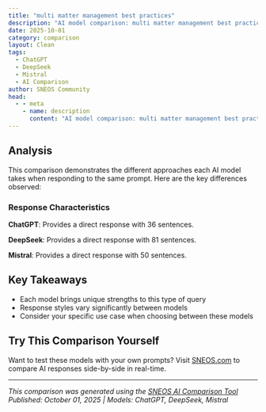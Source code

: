 ```yaml
---
title: "multi matter management best practices"
description: "AI model comparison: multi matter management best practices..."
date: 2025-10-01
category: comparison
layout: Clean
tags:
  - ChatGPT
  - DeepSeek
  - Mistral
  - AI Comparison
author: SNEOS Community
head:
  - - meta
    - name: description
      content: "AI model comparison: multi matter management best practices..."
---
```


<ChatComparison
  title="multi matter management best practices"
  prompt="multi matter management best practices"
  :responses='{
    "ChatGPT": "Multi-matter management refers to the effective organization and handling of multiple legal cases, projects, or client matters simultaneously, often within law firms or other professional service environments. Best practices for multi-matter management help improve efficiency, reduce errors, ensure compliance, and enhance client service.\n\nHere are some best practices for multi-matter management:\n\n1. Centralized Matter Management System\n- Use a legal practice management or matter management software that centralizes all information related to matters.\n- Ensure the system allows for document management, time tracking, task assignment, billing, and communication.\n\n2. Standardized Processes and Workflows\n- Develop standardized intake processes for new matters to gather all necessary information upfront.\n- Create templates and checklists to streamline document creation and routine tasks.\n- Implement workflows for common matter types to ensure consistency and efficiency.\n\n3. Clear Matter Categorization and Tagging\n- Categorize matters by type, client, status, priority, and deadlines.\n- Use tags or labels to quickly filter and locate matters.\n\n4. Effective Time and Task Management\n- Break down matters into actionable tasks with clear deadlines.\n- Use task management tools to assign and track responsibilities.\n- Prioritize tasks by urgency and importance.\n\n5. Regular Matter Reviews and Updates\n- Schedule regular check-ins or status updates for each matter.\n- Update matter records promptly to reflect progress, communications, and new developments.\n- Monitor deadlines to avoid missed filings or milestones.\n\n6. Transparent Client Communication\n- Maintain clear and documented communication with clients about matter status, billing, and expectations.\n- Use client portals if available to share updates and documents securely.\n\n7. Efficient Document Management\n- Store documents in a structured and searchable format linked to specific matters.\n- Version control documents to track changes over time.\n\n8. Risk and Compliance Management\n- Ensure compliance with relevant legal, ethical, and regulatory requirements.\n- Implement conflict checks and ensure confidentiality across matters.\n\n9. Data Analytics and Reporting\n- Use analytics to monitor matter progress, profitability, and resource allocation.\n- Generate reports to provide insights for continuous improvement.\n\n10. Training and Change Management\n- Train staff on matter management tools and processes.\n- Encourage adoption of best practices through ongoing support and feedback.\n\nImplementing these best practices enables organizations to manage multiple matters effectively, improve client service, optimize resource use, and reduce risks associated with mismanagement.",
    "DeepSeek": "Of course. \u0022Multi-matter management\u0022 refers to the systematic approach to handling a portfolio of legal cases, transactions, or projects (collectively \u0022matters\u0022) simultaneously and efficiently. It\u0027s crucial for in-house legal teams, law firms, and solo practitioners to avoid burnout, reduce risk, and maximize value.\n\nHere are the best practices for multi-matter management, broken down into strategic categories.\n\n---\n\n### 1. Foundational: Centralization \u0026 Standardization\nYou cannot manage what you cannot see. The first step is to bring all matters into a single, organized system.\n\n*   **Implement a Central Matter Intake System:** Every new request, regardless of source (email, phone, walk-in), must be logged through a single portal. This prevents work from being lost in inboxes and provides a true picture of workload.\n*   **Use a Matter-Centric Approach:** Organize everything around the \u0022Matter,\u0022 not the individual document or email. All communications, documents, deadlines, and time entries should be linked to the central matter record.\n*   **Develop \u0026 Use Templates and Playbooks:** Create standard templates for common documents (e.g., NDAs, standard contracts, discovery responses). For complex, recurring matter types (e.g., M\u0026A, litigation), develop detailed playbooks that outline the process, key steps, responsible parties, and best practices.\n*   **Establish Naming Conventions:** Standardize how you name matters, documents, and emails (e.g., \u0060ClientName_MatterType_YYYYMMDD\u0060). This is critical for quick retrieval and organization.\n\n### 2. Technological: Leveraging the Right Tools\nSpreadsheets and email folders are not sufficient for robust multi-matter management.\n\n*   **Invest in a Legal Matter Management Software:** This is non-negotiable for teams of any significant size. Key features to look for include:\n    *   Central matter database/dashboard\n    *   Document management with version control\n    *   Calendar and deadline management (with docketing/rule-based calendaring)\n    *   Time and expense tracking\n    *   Reporting and analytics\n    *   Secure client portals\n*   **Enable Integration:** Your matter management system should integrate with your email (Outlook/Gmail), calendar (Exchange/Google Calendar), document management (SharePoint/NetDocuments), and financial systems. This eliminates duplicate data entry and ensures a single source of truth.\n*   **Utilize Automation:** Automate repetitive tasks such as conflict checks, initial matter intake, deadline reminders, and report generation. This frees up time for high-value legal work.\n\n### 3. Operational: Process \u0026 Workflow\nEfficiency is built on repeatable and scalable processes.\n\n*   **Conduct Rigorous Conflict Checks:** A formal, automated conflict check at intake is essential to prevent ethical breaches.\n*   **Standardize Matter Opening/Closing Procedures:** Have a clear checklist for opening a matter (conflict check, engagement letter, internal team assignment, budget setup) and closing one (final billing, records retention, closing memo).\n*   **Implement Triage and Prioritization:** Not all matters are created equal. Use a system to triage incoming requests based on urgency, complexity, and strategic importance (e.g., Low/Medium/High; or a numerical score).\n*   **Establish Clear Communication Protocols:** Define how and when to communicate with clients and internal stakeholders. Use the matter management system for all matter-related communication to maintain a complete audit trail.\n\n### 4. Financial: Budgeting \u0026 Cost Control\nProactive financial management is key to demonstrating value and controlling costs.\n\n*   **Create and Monitor Matter Budgets:** For every significant matter, create a budget at the outset. Track actual time and expenses against this budget regularly.\n*   **Use Alternative Fee Arrangements (AFAs):** Move beyond the billable hour where possible. Use fixed fees, capped fees, or success fees to align costs with value and make legal spending more predictable.\n*   **Track Key Financial Metrics:** Monitor metrics like **Realization Rate** (what you collect vs. what you bill), **Utilization Rate** (how busy your lawyers are), and **Cost Per Matter**. Use this data to make informed decisions about pricing and resource allocation.\n*   **Conduct Regular Matter Reviews:** Hold periodic (e.g., quarterly) reviews of all active matters to assess financial health, strategic alignment, and resource needs.\n\n### 5. Strategic: Resource Allocation \u0026 Oversight\nThis is about working *on* the practice, not just *in* it.\n\n*   **Match Matter to Expertise:** Assign matters to lawyers based on their specific expertise, current capacity, and development goals. Avoid overloading your top performers while underutilizing others.\n*   **Conduct Portfolio-Level Analysis:** Regularly step back and look at the entire portfolio of matters. Identify trends: What types of matters are most common? Most costly? Which business units generate the most work? Use this to inform strategic planning and outside counsel hiring.\n*   **Implement a Matter Stage/Gate System:** For long-running matters, define clear stages (e.g., Investigation, Discovery, Pre-Trial, Trial). Require a formal review and approval to move from one stage to the next, ensuring strategic alignment before committing more resources.\n*   **Leverage Data for Decision-Making:** Use the data from your matter management system to answer strategic questions: Should we settle or litigate? Is it time to hire a specialist? Which outside counsel firms are most efficient?\n\n### 6. Risk \u0026 Knowledge Management\nProtecting the organization and building institutional knowledge.\n\n*   **Enforce a Consistent Records Retention Policy:** Automate the retention and destruction of matter records based on a defined schedule and legal requirements. This reduces storage costs and legal risk.\n*   **Conduct Post-Matter Reviews (\u0022After Action\u0022 Reports):** After a significant matter concludes, hold a debrief. What went well? What could be improved? Capture these lessons and feed them back into your templates and playbooks.\n*   **Build a Knowledge Management (KM) System:** Use your matter management system to tag and store exemplary work product, research memos, and closing sets. This prevents \u0022reinventing the wheel\u0022 and accelerates work on new matters.\n\n---\n\n### Summary: The Multi-Matter Management Maturity Model\n\n| Level | State | Characteristics |\n| :--- | :--- | :--- |\n| **Reactive** | Chaos | Matters in email/silos, no central view, constant firefighting. |\n| **Proactive** | Control | Centralized system, standardized intake, basic budgeting, and calendars. |\n| **Efficient** | Streamlined | Integrated tech stack, automated workflows, playbooks, AFAs. |\n| **Strategic** | Value-Driven | Portfolio analysis, data-driven decisions, KM, aligned with business goals. |\n\nThe goal is to move from a reactive state to a strategic one, where the legal function is not just a cost center but a strategic partner that actively manages risk and creates value for the organization.",
    "Mistral": "Multi-matter management, often used in legal and project management contexts, involves handling multiple cases, projects, or issues simultaneously. Effective management of these matters requires a structured approach to ensure efficiency, accuracy, and compliance. Here are some best practices for multi-matter management:\n\n### 1. **Centralized Document Management**\n   - **Use a Document Management System (DMS):** Implement a DMS to store, organize, and retrieve documents efficiently.\n   - **Version Control:** Ensure that all versions of documents are tracked and easily accessible.\n   - **Security:** Implement robust security measures to protect sensitive information.\n\n### 2. **Standardized Processes**\n   - **Templates and Checklists:** Use standardized templates and checklists to ensure consistency and completeness.\n   - **Workflow Automation:** Automate repetitive tasks to reduce errors and save time.\n   - **Procedural Guidelines:** Develop clear guidelines for handling different types of matters.\n\n### 3. **Effective Communication**\n   - **Regular Meetings:** Schedule regular meetings to discuss progress, challenges, and next steps.\n   - **Clear Communication Channels:** Use email, instant messaging, and project management tools to keep everyone informed.\n   - **Documentation:** Maintain detailed records of all communications and decisions.\n\n### 4. **Resource Allocation**\n   - **Skill Matching:** Assign tasks to team members based on their skills and expertise.\n   - **Workload Balancing:** Ensure that work is evenly distributed to prevent burnout and maintain productivity.\n   - **Flexibility:** Be prepared to reallocate resources as priorities change.\n\n### 5. **Time Management**\n   - **Prioritization:** Prioritize tasks based on urgency, importance, and deadlines.\n   - **Time Tracking:** Use time-tracking tools to monitor how time is spent on each matter.\n   - **Deadline Management:** Set reminders and alerts for critical deadlines to avoid missed opportunities.\n\n### 6. **Risk Management**\n   - **Identify Risks:** Regularly assess potential risks and develop mitigation strategies.\n   - **Compliance:** Ensure compliance with all relevant laws, regulations, and internal policies.\n   - **Audit Trails:** Maintain detailed audit trails for all actions and decisions.\n\n### 7. **Client Management**\n   - **Client Communication:** Keep clients informed about the status of their matters.\n   - **Expectation Setting:** Clearly communicate timelines, costs, and potential outcomes.\n   - **Feedback Loop:** Regularly seek client feedback to improve service quality.\n\n### 8. **Technology Utilization**\n   - **Project Management Software:** Use tools like Asana, Trello, or Jira to manage tasks and deadlines.\n   - **Collaboration Tools:** Utilize tools like Slack, Microsoft Teams, or Zoom for team collaboration.\n   - **Analytics:** Use data analytics to track performance metrics and identify areas for improvement.\n\n### 9. **Continuous Improvement**\n   - **Review and Reflect:** Regularly review completed matters to identify what worked well and what could be improved.\n   - **Training and Development:** Provide ongoing training and development opportunities for team members.\n   - **Feedback Mechanisms:** Implement mechanisms for team members to provide feedback on processes and tools.\n\n### 10. **Legal and Ethical Considerations**\n   - **Confidentiality:** Ensure that all matters are handled with the utmost confidentiality.\n   - **Conflict of Interest:** Be vigilant about potential conflicts of interest and address them promptly.\n   - **Ethical Standards:** Adhere to professional ethical standards and guidelines.\n\n### 11. **Stakeholder Engagement**\n   - **Internal Stakeholders:** Keep internal stakeholders informed and engaged in the process.\n   - **External Stakeholders:** Maintain open lines of communication with external stakeholders, including clients, vendors, and regulatory bodies.\n\n### 12. **Reporting and Monitoring**\n   - **Progress Reports:** Generate regular progress reports to track the status of each matter.\n   - **KPIs:** Define and monitor key performance indicators (KPIs) to measure success.\n   - **Dashboards:** Use dashboards to provide a visual overview of all matters and their status.\n\nBy implementing these best practices, organizations can effectively manage multiple matters, ensuring that each one receives the attention and resources it needs to be successfully resolved."
  }'
  published-date="21:21"
/>

## Analysis

This comparison demonstrates the different approaches each AI model takes when responding to the same prompt. Here are the key differences observed:

### Response Characteristics

**ChatGPT**: Provides a direct response with 36 sentences. 

**DeepSeek**: Provides a direct response with 81 sentences. 

**Mistral**: Provides a direct response with 50 sentences. 

## Key Takeaways

- Each model brings unique strengths to this type of query
- Response styles vary significantly between models
- Consider your specific use case when choosing between these models

## Try This Comparison Yourself

Want to test these models with your own prompts? Visit [SNEOS.com](https://sneos.com) to compare AI responses side-by-side in real-time.

---

*This comparison was generated using the [SNEOS AI Comparison Tool](https://sneos.com)*
*Published: October 01, 2025 | Models: ChatGPT, DeepSeek, Mistral*
